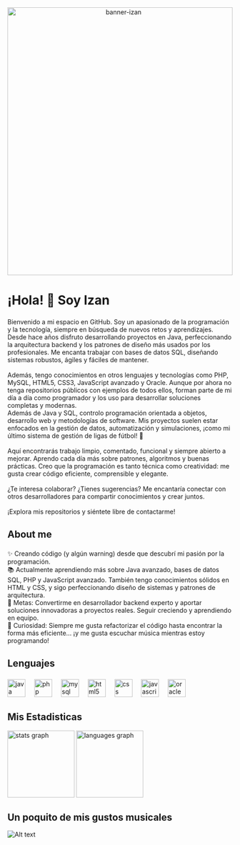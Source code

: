 <div align="center">
  <img src="https://i.ibb.co/99YCLTGS/banner-izan.png" alt="banner-izan" width="100%" height="600px" style="display: block; object-fit: cover;"/>
</div>

###

<h1 align="left">¡Hola! 👋 Soy Izan</h1>

###

<p align="left">Bienvenido a mi espacio en GitHub. Soy un apasionado de la programación y la tecnología, siempre en búsqueda de nuevos retos y aprendizajes. Desde hace años disfruto desarrollando proyectos en Java, perfeccionando la arquitectura backend y los patrones de diseño más usados por los profesionales. Me encanta trabajar con bases de datos SQL, diseñando sistemas robustos, ágiles y fáciles de mantener.<br><br>Además, tengo conocimientos en otros lenguajes y tecnologías como PHP, MySQL, HTML5, CSS3, JavaScript avanzado y Oracle. Aunque por ahora no tenga repositorios públicos con ejemplos de todos ellos, forman parte de mi día a día como programador y los uso para desarrollar soluciones completas y modernas.<br>Además de Java y SQL, controlo programación orientada a objetos, desarrollo web y metodologías de software. Mis proyectos suelen estar enfocados en la gestión de datos, automatización y simulaciones, ¡como mi último sistema de gestión de ligas de fútbol! 🚀<br><br>Aquí encontrarás trabajo limpio, comentado, funcional y siempre abierto a mejorar. Aprendo cada día más sobre patrones, algoritmos y buenas prácticas. Creo que la programación es tanto técnica como creatividad: me gusta crear código eficiente, comprensible y elegante.<br><br>¿Te interesa colaborar? ¿Tienes sugerencias? Me encantaría conectar con otros desarrolladores para compartir conocimientos y crear juntos.<br><br>¡Explora mis repositorios y siéntete libre de contactarme!</p>

###

<h2 align="left">About me</h2>

###

<p align="left">✨ Creando código (y algún warning) desde que descubrí mi pasión por la programación.<br>📚 Actualmente aprendiendo más sobre Java avanzado, bases de datos SQL, PHP y JavaScript avanzado. También tengo conocimientos sólidos en HTML y CSS, y sigo perfeccionando diseño de sistemas y patrones de arquitectura.<br>🎯 Metas: Convertirme en desarrollador backend experto y aportar soluciones innovadoras a proyectos reales. Seguir creciendo y aprendiendo en equipo.<br>🎲 Curiosidad: Siempre me gusta refactorizar el código hasta encontrar la forma más eficiente... ¡y me gusta escuchar música mientras estoy programando!</p>

###

<h2 align="left">Lenguajes</h2>

###

<div align="left">
  <img src="https://cdn.jsdelivr.net/gh/devicons/devicon/icons/java/java-original.svg" height="40" alt="java logo"  />
  <img width="12" />
  <img src="https://cdn.jsdelivr.net/gh/devicons/devicon/icons/php/php-original.svg" height="40" alt="php logo"  />
  <img width="12" />
  <img src="https://cdn.jsdelivr.net/gh/devicons/devicon/icons/mysql/mysql-original.svg" height="40" alt="mysql logo"  />
  <img width="12" />
  <img src="https://cdn.jsdelivr.net/gh/devicons/devicon/icons/html5/html5-original.svg" height="40" alt="html5 logo"  />
  <img width="12" />
  <img src="https://cdn.jsdelivr.net/gh/devicons/devicon/icons/css3/css3-original.svg" height="40" alt="css logo"  />
  <img width="12" />
  <img src="https://cdn.jsdelivr.net/gh/devicons/devicon/icons/javascript/javascript-original.svg" height="40" alt="javascript logo"  />
  <img width="12" />
  <img src="https://cdn.jsdelivr.net/gh/devicons/devicon/icons/oracle/oracle-original.svg" height="40" alt="oracle logo"  />
</div>

###

<div align="left">
  <h2> Mis Estadisticas </h2>
  <img src="https://github-readme-stats.vercel.app/api?username=Izanmc18&hide_title=false&hide_rank=false&show_icons=true&include_all_commits=true&count_private=true&disable_animations=false&theme=dracula&locale=es&hide_border=false&order=1" height="150" alt="stats graph"  />
  <img src="https://github-readme-stats.vercel.app/api/top-langs?username=Izanmc18&locale=en&hide_title=false&layout=compact&card_width=320&langs_count=5&theme=dracula&hide_border=false&order=2" height="150" alt="languages graph"  />
</div>

###
<h2> Un poquito de mis gustos musicales </h2>


![Alt text](https://spotify-recently-played-readme.vercel.app/api?user=izanmc1806&unique={true|1|on|yes})
